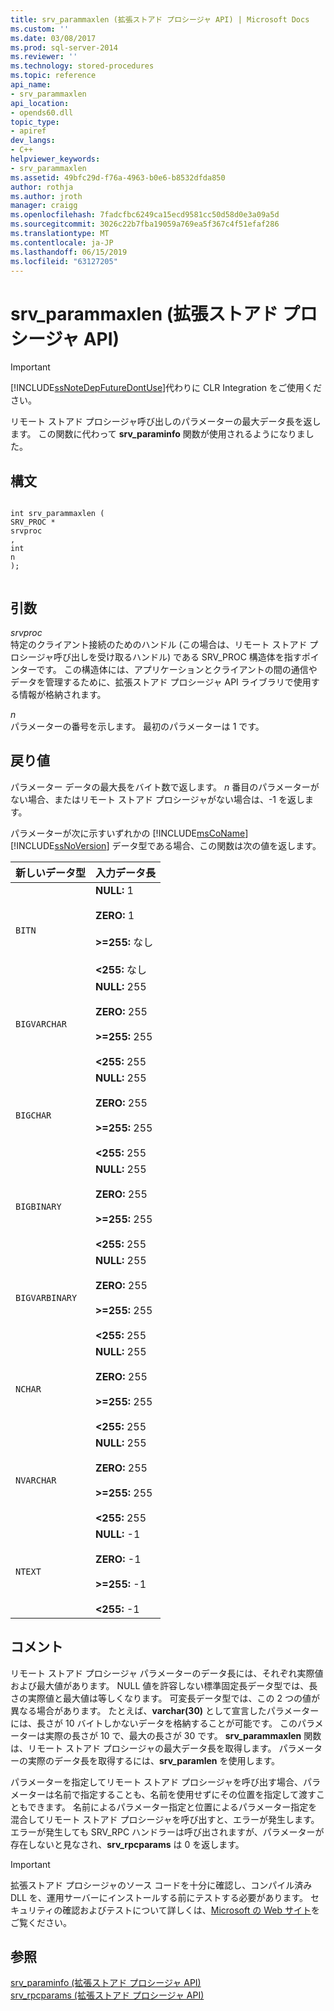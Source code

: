 ```yaml
---
title: srv_parammaxlen (拡張ストアド プロシージャ API) | Microsoft Docs
ms.custom: ''
ms.date: 03/08/2017
ms.prod: sql-server-2014
ms.reviewer: ''
ms.technology: stored-procedures
ms.topic: reference
api_name:
- srv_parammaxlen
api_location:
- opends60.dll
topic_type:
- apiref
dev_langs:
- C++
helpviewer_keywords:
- srv_parammaxlen
ms.assetid: 49bfc29d-f76a-4963-b0e6-b8532dfda850
author: rothja
ms.author: jroth
manager: craigg
ms.openlocfilehash: 7fadcfbc6249ca15ecd9581cc50d58d0e3a09a5d
ms.sourcegitcommit: 3026c22b7fba19059a769ea5f367c4f51efaf286
ms.translationtype: MT
ms.contentlocale: ja-JP
ms.lasthandoff: 06/15/2019
ms.locfileid: "63127205"
---
```

# <a name="srvparammaxlen-extended-stored-procedure-api"></a>srv_parammaxlen (拡張ストアド プロシージャ API)
    
> [!IMPORTANT]  
>  [!INCLUDE[ssNoteDepFutureDontUse](../../includes/ssnotedepfuturedontuse-md.md)]代わりに CLR Integration をご使用ください。  
  
 リモート ストアド プロシージャ呼び出しのパラメーターの最大データ長を返します。 この関数に代わって **srv_paraminfo** 関数が使用されるようになりました。  
  
## <a name="syntax"></a>構文  
  
```  
  
int srv_parammaxlen (  
SRV_PROC *  
srvproc  
,  
int  
n   
);  
  
```  
  
## <a name="arguments"></a>引数  
 *srvproc*  
 特定のクライアント接続のためのハンドル (この場合は、リモート ストアド プロシージャ呼び出しを受け取るハンドル) である SRV_PROC 構造体を指すポインターです。 この構造体には、アプリケーションとクライアントの間の通信やデータを管理するために、拡張ストアド プロシージャ API ライブラリで使用する情報が格納されます。  
  
 *n*  
 パラメーターの番号を示します。 最初のパラメーターは 1 です。  
  
## <a name="returns"></a>戻り値  
 パラメーター データの最大長をバイト数で返します。 *n* 番目のパラメーターがない場合、またはリモート ストアド プロシージャがない場合は、-1 を返します。  
  
 パラメーターが次に示すいずれかの [!INCLUDE[msCoName](../../includes/msconame-md.md)] [!INCLUDE[ssNoVersion](../../includes/ssnoversion-md.md)] データ型である場合、この関数は次の値を返します。  
  
|新しいデータ型|入力データ長|  
|--------------------|-----------------------|  
|`BITN`|**NULL:** 1<br /><br /> **ZERO:** 1<br /><br /> **>=255:** なし<br /><br /> **<255:** なし|  
|`BIGVARCHAR`|**NULL:** 255<br /><br /> **ZERO:** 255<br /><br /> **>=255:** 255<br /><br /> **<255:** 255|  
|`BIGCHAR`|**NULL:** 255<br /><br /> **ZERO:** 255<br /><br /> **>=255:** 255<br /><br /> **<255:** 255|  
|`BIGBINARY`|**NULL:** 255<br /><br /> **ZERO:** 255<br /><br /> **>=255:** 255<br /><br /> **<255:** 255|  
|`BIGVARBINARY`|**NULL:** 255<br /><br /> **ZERO:** 255<br /><br /> **>=255:** 255<br /><br /> **<255:** 255|  
|`NCHAR`|**NULL:** 255<br /><br /> **ZERO:** 255<br /><br /> **>=255:** 255<br /><br /> **<255:** 255|  
|`NVARCHAR`|**NULL:** 255<br /><br /> **ZERO:** 255<br /><br /> **>=255:** 255<br /><br /> **<255:** 255|  
|`NTEXT`|**NULL:** -1<br /><br /> **ZERO:** -1<br /><br /> **>=255:** -1<br /><br /> **\<255:** -1|  
  
## <a name="remarks"></a>コメント  
 リモート ストアド プロシージャ パラメーターのデータ長には、それぞれ実際値および最大値があります。 NULL 値を許容しない標準固定長データ型では、長さの実際値と最大値は等しくなります。 可変長データ型では、この 2 つの値が異なる場合があります。 たとえば、**varchar(30)** として宣言したパラメーターには、長さが 10 バイトしかないデータを格納することが可能です。 このパラメーターは実際の長さが 10 で、最大の長さが 30 です。 **srv_parammaxlen** 関数は、リモート ストアド プロシージャの最大データ長を取得します。 パラメーターの実際のデータ長を取得するには、**srv_paramlen** を使用します。  
  
 パラメーターを指定してリモート ストアド プロシージャを呼び出す場合、パラメーターは名前で指定することも、名前を使用せずにその位置を指定して渡すこともできます。 名前によるパラメーター指定と位置によるパラメーター指定を混合してリモート ストアド プロシージャを呼び出すと、エラーが発生します。 エラーが発生しても SRV_RPC ハンドラーは呼び出されますが、パラメーターが存在しないと見なされ、**srv_rpcparams** は 0 を返します。  
  
> [!IMPORTANT]  
>  拡張ストアド プロシージャのソース コードを十分に確認し、コンパイル済み DLL を、運用サーバーにインストールする前にテストする必要があります。 セキュリティの確認およびテストについて詳しくは、[Microsoft の Web サイト](https://go.microsoft.com/fwlink/?LinkID=54761&amp;clcid=0x409https://msdn.microsoft.com/security/)をご覧ください。  
  
## <a name="see-also"></a>参照  
 [srv_paraminfo &#40;拡張ストアド プロシージャ API&#41;](srv-paraminfo-extended-stored-procedure-api.md)   
 [srv_rpcparams &#40;拡張ストアド プロシージャ API&#41;](srv-rpcparams-extended-stored-procedure-api.md)  
  
  
